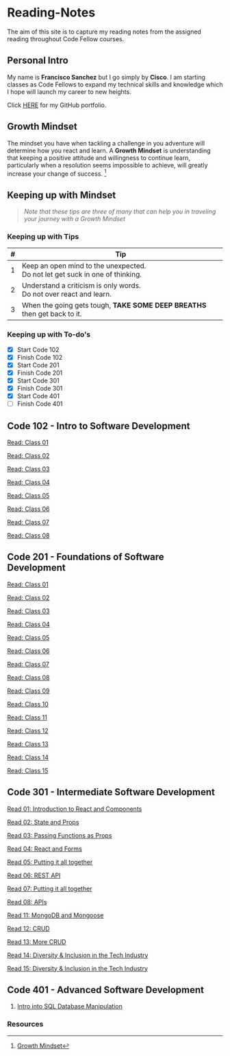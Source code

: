 # Reading-Notes

The aim of this site is to capture my reading notes from the assigned reading throughout Code Fellow courses.

## Personal Intro

My name is **Francisco Sanchez** but I go simply by **Cisco**. I am starting classes as Code Fellows to expand my technical skills and knowledge which I hope will launch my career to new heights.

Click [HERE](https://github.com/c0d3cisco/) for my GitHub portfolio.

## Growth Mindset

The mindset you have when tackling a challenge in you adventure will determine how you react and learn. A **Growth Mindset** is understanding that keeping a positive attitude and willingness to continue learn, particularly when a resolution seems impossible to achieve, will greatly increase your change of success. [^1]

## Keeping up with Mindset

> *Note that these tips are three of many that can help you in traveling your journey with a Growth Mindset*  

### Keeping up with Tips

| # | Tip |
| ------ | ------ |
| 1 | Keep an open mind to the unexpected. <br> Do not let get suck in one of thinking. |
| 2 | Understand a criticism is only words. <br>  Do not over react and learn. |
| 3 | When the going gets tough, **TAKE SOME DEEP BREATHS** then get back to it. |

### Keeping up with To-do's

+ [x] Start Code 102
+ [x] Finish Code 102
+ [x] Start Code 201
+ [x] Finish Code 201
+ [x] Start Code 301
+ [x] Finish Code 301
+ [x] Start Code 401
+ [ ] Finish Code 401

## **Code 102** - Intro to Software Development

[Read: Class 01](/code-102/code102_day1.md)

[Read: Class 02](/code-102/coder-computer.md)

[Read: Class 03](/code-102/reading-3.md)

[Read: Class 04](/code-102/reading-4.md)

[Read: Class 05](/code-102/reading-5.md)

[Read: Class 06](/code-102/reading-6.md)

[Read: Class 07](/code-102/reading-7.md)

[Read: Class 08](/code-102/reading-8.md)

## **Code 201** - Foundations of Software Development

[Read: Class 01](/code-201/class-01.md)

[Read: Class 02](/code-201/class-02.md)

[Read: Class 03](/code-201/class-03.md)

[Read: Class 04](/code-201/class-04.md)

[Read: Class 05](/code-201/class-05.md)

[Read: Class 06](/code-201/class-06.md)

[Read: Class 07](/code-201/class-07.md)

[Read: Class 08](/code-201/class-08.md)

[Read: Class 09](/code-201/class-09.md)

[Read: Class 10](/code-201/class-10.md)

[Read: Class 11](/code-201/class-11.md)

[Read: Class 12](/code-201/class-12.md)

[Read: Class 13](/code-201/class-13.md)

[Read: Class 14](/code-201/class-14.md)

[Read: Class 15](/code-201/reading-15.md)

## **Code 301** - Intermediate Software Development

[Read 01: Introduction to React and Components](/code-301/class-01.md)

[Read 02: State and Props](/code-301/class-02.md)

[Read 03: Passing Functions as Props](/code-301/class-03.md)

[Read 04: React and Forms](/code-301/class-04.md)

[Read 05: Putting it all together](/code-301/class-05.md)

[Read 06: REST API](/code-301/class-06.md)

[Read 07: Putting it all together](/code-301/class-07.md)

[Read 08: APIs](/code-301/class-08.md)

[Read 11: MongoDB and Mongoose](/code-301/class-11.md)

[Read 12: CRUD](/code-301/class-12.md)

[Read 13: More CRUD](/code-301/class-13.md)

[Read 14: Diversity & Inclusion in the Tech Industry](/code-301/class-14.md)

[Read 15: Diversity & Inclusion in the Tech Industry](/code-301/class-15.md)

## **Code 401** - Advanced Software Development

1. [Intro into SQL Database Manipulation](/code-401/introSQL.md)

### Resources

[^1]: [Growth Mindset](https://www.atlassian.com/blog/inside-atlassian/growth-mindset)
